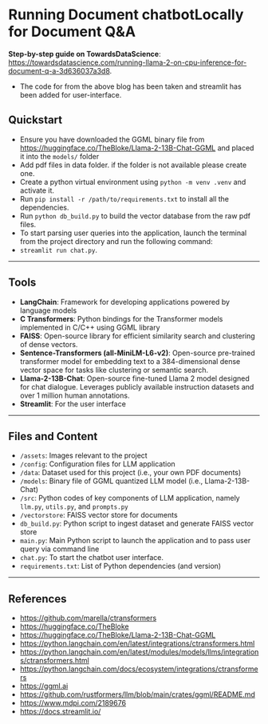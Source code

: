 # Running Document chatbotLocally for Document Q&A

**Step-by-step guide on TowardsDataScience**: https://towardsdatascience.com/running-llama-2-on-cpu-inference-for-document-q-a-3d636037a3d8. 
- The code for from the above blog has been taken and streamlit has been added for user-interface.

## Quickstart
- Ensure you have downloaded the GGML binary file from https://huggingface.co/TheBloke/Llama-2-13B-Chat-GGML and placed it into the `models/` folder
- Add pdf files in data folder. if the folder is not available please create one.
- Create a python virtual environment using `python -m venv .venv` and activate it.
- Run `pip install -r /path/to/requirements.txt` to install all the dependencies.
- Run `python db_build.py` to build the vector database from the raw pdf files.
- To start parsing user queries into the application, launch the terminal from the project directory and run the following command:
- `streamlit run chat.py`.
___
## Tools
- **LangChain**: Framework for developing applications powered by language models
- **C Transformers**: Python bindings for the Transformer models implemented in C/C++ using GGML library
- **FAISS**: Open-source library for efficient similarity search and clustering of dense vectors.
- **Sentence-Transformers (all-MiniLM-L6-v2)**: Open-source pre-trained transformer model for embedding text to a 384-dimensional dense vector space for tasks like clustering or semantic search.
- **Llama-2-13B-Chat**: Open-source fine-tuned Llama 2 model designed for chat dialogue. Leverages publicly available instruction datasets and over 1 million human annotations.
- **Streamlit**: For the user interface
___
## Files and Content
- `/assets`: Images relevant to the project
- `/config`: Configuration files for LLM application
- `/data`: Dataset used for this project (i.e., your own PDF documents)
- `/models`: Binary file of GGML quantized LLM model (i.e., Llama-2-13B-Chat) 
- `/src`: Python codes of key components of LLM application, namely `llm.py`, `utils.py`, and `prompts.py`
- `/vectorstore`: FAISS vector store for documents
- `db_build.py`: Python script to ingest dataset and generate FAISS vector store
- `main.py`: Main Python script to launch the application and to pass user query via command line
- `chat.py`: To start the chatbot user interface.
- `requirements.txt`: List of Python dependencies (and version)
___

## References
- https://github.com/marella/ctransformers
- https://huggingface.co/TheBloke
- https://huggingface.co/TheBloke/Llama-2-13B-Chat-GGML
- https://python.langchain.com/en/latest/integrations/ctransformers.html
- https://python.langchain.com/en/latest/modules/models/llms/integrations/ctransformers.html
- https://python.langchain.com/docs/ecosystem/integrations/ctransformers
- https://ggml.ai
- https://github.com/rustformers/llm/blob/main/crates/ggml/README.md
- https://www.mdpi.com/2189676
- https://docs.streamlit.io/
